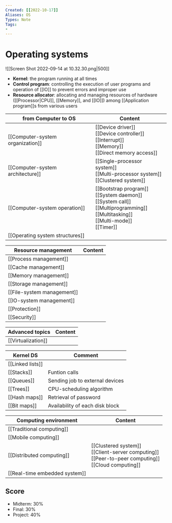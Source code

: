 ```yaml
---
Created: [[2022-10-17]]
Aliases: OS
Types: Note
Tags: 
- 
---
```

# Operating systems
![[Screen Shot 2022-09-14 at 10.32.30.png|500]]
- **Kernel**: the program running at all times
- **Control program**: controlling the execution of user programs and operation of [[IO]] to prevent errors and improper use
- **Resource allocator**: allocating and managing resources of hardware ([[Processor|CPU]], [[Memory]], and [[IO]]) among [[Application program]]s from various users

| from Computer to OS              | Content                                                                                                                                  |
| -------------------------------- | ---------------------------------------------------------------------------------------------------------------------------------------- |
| [[Computer-system organization]] | [[Device driver]]<br>[[Device controller]]<br>[[Interrupt]]<br>[[Memory]]<br>[[Direct memory access]]                                    |
| [[Computer-system architecture]] | [[Single-processor system]]<br>[[Multi-processor system]]<br>[[Clustered system]]                                                        |
| [[Computer-system operation]]    | [[Bootstrap program]]<br>[[System daemon]]<br>[[System call]]<br>[[Multiprogramming]]<br>[[Multitasking]]<br>[[Multi-mode]]<br>[[Timer]] |
| [[Operating system structures]]  |                                                                                                                                          |

| Resource management        | Content |
| -------------------------- | ------- |
| [[Process management]]     |         |
| [[Cache management]]       |         |
| [[Memory management]]      |         |
| [[Storage management]]     |         |
| [[File-system management]] |         |
| [[IO-system management]]   |         |
| [[Protection]]             |         |
| [[Security]]               |         |

| Advanced topics        | Content |
| ---------------------- | ------- |
| [[Virtualization]]     |         |


| Kernel DS        | Comment                         |
| ---------------- | ------------------------------- |
| [[Linked lists]] |                                 |
| [[Stacks]]       | Funtion calls                   |
| [[Queues]]       | Sending job to external devices |
| [[Trees]]        | CPU-scheduling algorithm        |
| [[Hash maps]]    | Retrieval of password           |
| [[Bit maps]]     | Availability of each disk block |

| Computing environment         | Content                                                                                                  |
| ----------------------------- | -------------------------------------------------------------------------------------------------------- |
| [[Traditional computing]]     |                                                                                                          |
| [[Mobile computing]]          |                                                                                                          |
| [[Distributed computing]]     | [[Clustered system]]<br>[[Client-server computing]]<br>[[Peer-to-peer computing]]<br>[[Cloud computing]] |
| [[Real-time embedded system]] |                                                                                                          |

## Score
- Midterm: 30%
- Final: 30%
- Project: 40%
